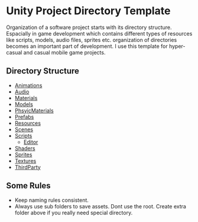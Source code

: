 # Unity Project Directory Template
Organization of a software project starts with its directory structure. Espacially in game development which contains different types of resources like scripts, models, audio files, sprites etc. organization of directories becomes an important part of development. I use this template for hyper-casual and casual mobile game projects.

## Directory Structure
* [Animations]()
* [Audio]()
* [Materials]()
* [Models]()
* [PhsyicMaterials]()
* [Prefabs]()
* [Resources]()
* [Scenes]()
* [Scripts]()
  * [Editor]()
* [Shaders]()
* [Sprites]()
* [Textures]()
* [ThirdParty]()

## Some Rules
* Keep naming rules consistent.
* Always use sub folders to save assets. Dont use the root. Create extra folder above if you really need special directory.
